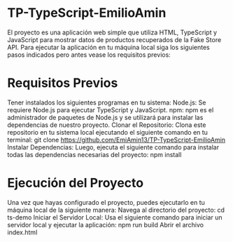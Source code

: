 # TP-TypeScript-EmilioAmin
El proyecto es una aplicación web simple que utiliza HTML, TypeScript y JavaScript para mostrar datos de productos recuperados de la Fake Store API. Para ejecutar la aplicación en tu máquina local siga los siguientes pasos indicados pero antes vease los requisitos previos:

# Requisitos Previos
Tener instalados los siguientes programas en tu sistema: Node.js: Se requiere Node.js para ejecutar TypeScript y JavaScript. npm: npm es el administrador de paquetes de Node.js y se utilizará para instalar las dependencias de nuestro proyecto.
Clonar el Repositorio: Clona este repositorio en tu sistema local ejecutando el siguiente comando en tu terminal: git clone https://github.com/EmiAmin13/TP-TypeScript-EmilioAmin
Instalar Dependencias: Luego, ejecuta el siguiente comando para instalar todas las dependencias necesarias del proyecto: npm install

# Ejecución del Proyecto
Una vez que hayas configurado el proyecto, puedes ejecutarlo en tu máquina local de la siguiente manera:
Navega al directorio del proyecto: cd ts-demo
Iniciar el Servidor Local: Usa el siguiente comando para iniciar un servidor local y ejecutar la aplicación: npm run build
Abrir el archivo index.html
